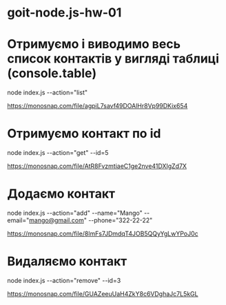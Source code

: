 # goit-node.js-hw-01

# Отримуємо і виводимо весь список контактів у вигляді таблиці (console.table)

node index.js --action="list"

https://monosnap.com/file/agpiL7savf49DOAlHr8Vp99DKix654

# Отримуємо контакт по id

node index.js --action="get" --id=5

https://monosnap.com/file/AtR8FvzmtiaeC1ge2nve41DXIgZd7X

# Додаємо контакт

node index.js --action="add" --name="Mango" --email="mango@gmail.com" --phone="322-22-22"

https://monosnap.com/file/8lmFs7JDmdqT4JOB5QQyYgLwYPoJ0c

# Видаляємо контакт

node index.js --action="remove" --id=3

https://monosnap.com/file/GUAZeeuUaH4ZkY8c6VDghaJc7L5kGL
